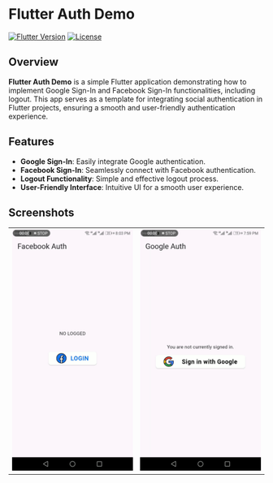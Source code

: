 # Flutter Auth Demo

[![Flutter Version](https://img.shields.io/badge/flutter-v2.5.0-blue.svg)](https://flutter.dev/docs/get-started/install) [![License](https://img.shields.io/badge/license-MIT-blue.svg)](https://opensource.org/licenses/MIT)

## Overview

**Flutter Auth Demo** is a simple Flutter application demonstrating how to implement Google Sign-In and Facebook Sign-In functionalities, including logout. This app serves as a template for integrating social authentication in Flutter projects, ensuring a smooth and user-friendly authentication experience.

## Features

- **Google Sign-In**: Easily integrate Google authentication.
- **Facebook Sign-In**: Seamlessly connect with Facebook authentication.
- **Logout Functionality**: Simple and effective logout process.
- **User-Friendly Interface**: Intuitive UI for a smooth user experience.

## Screenshots

<table>

  <tr>
    <td><img src="screenshots/facebook.gif" ></td>
    <td><img src="screenshots/google.gif" ></td>

  </tr>
 </table> 
 



